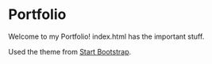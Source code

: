# Portfolio

Welcome to my Portfolio! index.html has the important stuff.

Used the theme from [Start Bootstrap](https://startbootstrap.com/theme/freelancer).
